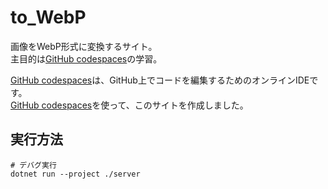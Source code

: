 # to_WebP

画像をWebP形式に変換するサイト。  
主目的は[GitHub codespaces](https://docs.github.com/ja/codespaces)の学習。  

[GitHub codespaces](https://docs.github.com/ja/codespaces)は、GitHub上でコードを編集するためのオンラインIDEです。  
[GitHub codespaces](https://docs.github.com/ja/codespaces)を使って、このサイトを作成しました。  

## 実行方法

```shell
# デバグ実行
dotnet run --project ./server
```
